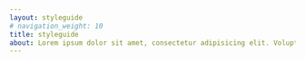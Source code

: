 ```yaml
---
layout: styleguide
# navigation_weight: 10
title: styleguide
about: Lorem ipsum dolor sit amet, consectetur adipisicing elit. Voluptatem, explicabo, placeat magnam aperiam autem quasi. Similique, voluptates, quisquam, quasi, minus quos aut dignissimos fugiat magni dolores perspiciatis possimus beatae ea!Lorem ipsum dolor sit amet, consectetur adipisicing elit. Tenetur, iusto, doloremque vitae labore corporis aut nisi quos beatae dolore sapiente assumenda officia qui necessitatibus nemo explicabo totam animi. Eligendi, ratione.Lorem ipsum dolor sit amet, consectetur adipisicing elit. Eligendi cum aliquid voluptates iusto fuga accusantium rem quibusdam rerum doloribus explicabo. Architecto, rem est doloribus eos delectus praesentium iste vero doloremque.
---
```

